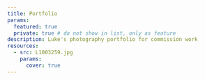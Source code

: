 ```yaml
---
title: Portfolio
params:
  featured: true
  private: true # do not show in list, only as feature
description: Luke's photography portfolio for commission work
resources:
  - src: L1003259.jpg
    params:
      cover: true
---
```

